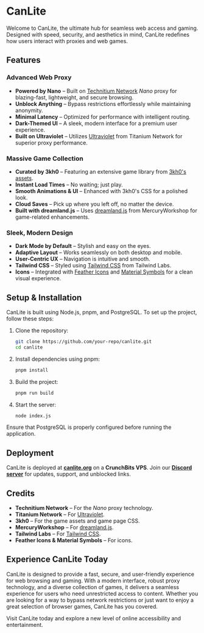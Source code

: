 # CanLite

Welcome to CanLite, the ultimate hub for seamless web access and gaming. Designed with speed, security, and aesthetics in mind, CanLite redefines how users interact with proxies and web games.

## Features

### Advanced Web Proxy
- **Powered by Nano** – Built on [Technitium Network](https://technitium.com/) *Nano* proxy for blazing-fast, lightweight, and secure browsing.
- **Unblock Anything** – Bypass restrictions effortlessly while maintaining anonymity.
- **Minimal Latency** – Optimized for performance with intelligent routing.
- **Dark-Themed UI** – A sleek, modern interface for a premium user experience.
- **Built on Ultraviolet** – Utilizes [Ultraviolet](https://github.com/titaniumnetwork-dev/Ultraviolet) from Titanium Network for superior proxy performance.

### Massive Game Collection
- **Curated by 3kh0** – Featuring an extensive game library from [3kh0's assets](https://gitlab.com/3kh0/3kh0-assets).
- **Instant Load Times** – No waiting; just play.
- **Smooth Animations & UI** – Enhanced with 3kh0's CSS for a polished look.
- **Cloud Saves** – Pick up where you left off, no matter the device.
- **Built with dreamland.js** – Uses [dreamland.js](https://github.com/MercuryWorkshop/dreamland.js) from MercuryWorkshop for game-related enhancements.

### Sleek, Modern Design
- **Dark Mode by Default** – Stylish and easy on the eyes.
- **Adaptive Layout** – Works seamlessly on both desktop and mobile.
- **User-Centric UX** – Navigation is intuitive and smooth.
- **Tailwind CSS** – Styled using [Tailwind CSS](https://tailwindcss.com/) from Tailwind Labs.
- **Icons** – Integrated with [Feather Icons](https://feathericons.com/) and [Material Symbols](https://fonts.google.com/icons) for a clean visual experience.

## Setup & Installation

CanLite is built using Node.js, pnpm, and PostgreSQL. To set up the project, follow these steps:

1. Clone the repository:
   ```sh
   git clone https://github.com/your-repo/canlite.git
   cd canlite
   ```
2. Install dependencies using pnpm:
   ```sh
   pnpm install
   ```
3. Build the project:
   ```sh
   pnpm run build
   ```
4. Start the server:
   ```sh
   node index.js
   ```

Ensure that PostgreSQL is properly configured before running the application.

## Deployment
CanLite is deployed at **[canlite.org](https://canlite.org)** on a **CrunchBits VPS**. Join our **[Discord server](https://discord.gg/46gkEU5kpP)** for updates, support, and unblocked links.

## Credits
- **Technitium Network** – For the *Nano* proxy technology.
- **Titanium Network** – For [Ultraviolet](https://github.com/titaniumnetwork-dev/Ultraviolet).
- **3kh0** – For the game assets and game page CSS.
- **MercuryWorkshop** – For [dreamland.js](https://github.com/MercuryWorkshop/dreamland.js).
- **Tailwind Labs** – For [Tailwind CSS](https://tailwindcss.com/).
- **Feather Icons & Material Symbols** – For icons.

## Experience CanLite Today
CanLite is designed to provide a fast, secure, and user-friendly experience for web browsing and gaming. With a modern interface, robust proxy technology, and a diverse collection of games, it delivers a seamless experience for users who need unrestricted access to content. Whether you are looking for a way to bypass network restrictions or just want to enjoy a great selection of browser games, CanLite has you covered.

Visit CanLite today and explore a new level of online accessibility and entertainment.
